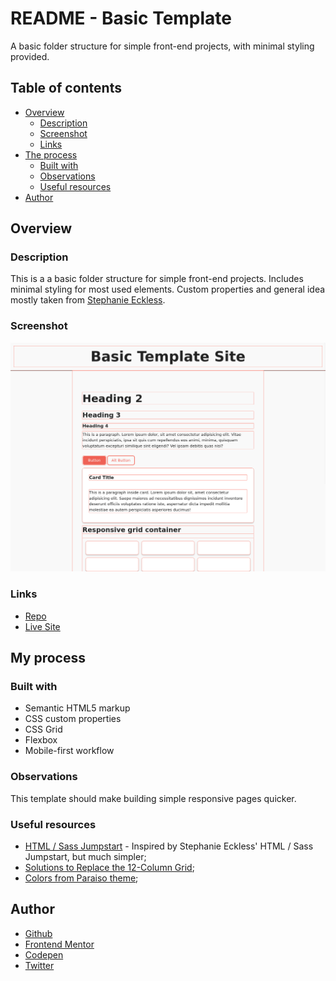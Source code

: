 # README - Basic Template

A basic folder structure for simple front-end projects, with minimal styling provided.

## Table of contents

- [Overview](#overview)
  - [Description](#description)
  - [Screenshot](#screenshot)
  - [Links](#links)
- [The process](#the-process)
  - [Built with](#built-with)
  - [Observations](#observations)
  - [Useful resources](#useful-resources)
- [Author](#author)

## Overview

### Description

This is a a basic folder structure for simple front-end projects. Includes minimal styling for most used elements. Custom properties and general idea mostly taken from [Stephanie Eckless](https://moderncss.dev/).

### Screenshot

![](screenshot.png)

### Links

- [Repo](https://github.com/je-jo/basic-template)
- [Live Site](https://je-jo.github.io/basic-template/)

## My process

### Built with

- Semantic HTML5 markup
- CSS custom properties
- CSS Grid
- Flexbox
- Mobile-first workflow

### Observations

This template should make building simple responsive pages quicker.


### Useful resources

- [HTML / Sass Jumpstart](https://github.com/5t3ph/html-sass-jumpstart) - Inspired by Stephanie Eckless' HTML / Sass Jumpstart, but much simpler;
- [Solutions to Replace the 12-Column Grid](https://moderncss.dev/solutions-to-replace-the-12-column-grid/);
- [Colors from Paraiso theme](https://github.com/idleberg/Paraiso-Color-Palettes);

## Author

- [Github](https://github.com/je-jo)
- [Frontend Mentor](https://www.frontendmentor.io/profile/je-jo)
- [Codepen](https://codepen.io/je-jo)
- [Twitter](https://twitter.com/jelena_jo_)